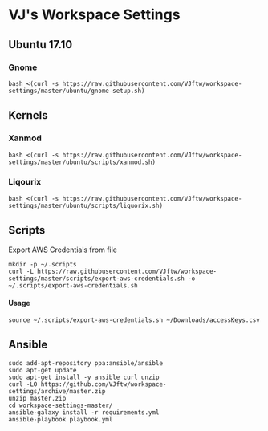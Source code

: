 # VJ's Workspace Settings

## Ubuntu 17.10

### Gnome
```
bash <(curl -s https://raw.githubusercontent.com/VJftw/workspace-settings/master/ubuntu/gnome-setup.sh)
```

## Kernels

### Xanmod
```
bash <(curl -s https://raw.githubusercontent.com/VJftw/workspace-settings/master/ubuntu/scripts/xanmod.sh)
```

### Liqourix
```
bash <(curl -s https://raw.githubusercontent.com/VJftw/workspace-settings/master/ubuntu/scripts/liquorix.sh)
```

## Scripts
Export AWS Credentials from file
```
mkdir -p ~/.scripts
curl -L https://raw.githubusercontent.com/VJftw/workspace-settings/master/scripts/export-aws-credentials.sh -o ~/.scripts/export-aws-credentials.sh
```

#### Usage
```
source ~/.scripts/export-aws-credentials.sh ~/Downloads/accessKeys.csv
```

## Ansible

```
sudo add-apt-repository ppa:ansible/ansible
sudo apt-get update
sudo apt-get install -y ansible curl unzip
curl -LO https://github.com/VJftw/workspace-settings/archive/master.zip
unzip master.zip
cd workspace-settings-master/
ansible-galaxy install -r requirements.yml
ansible-playbook playbook.yml
```
